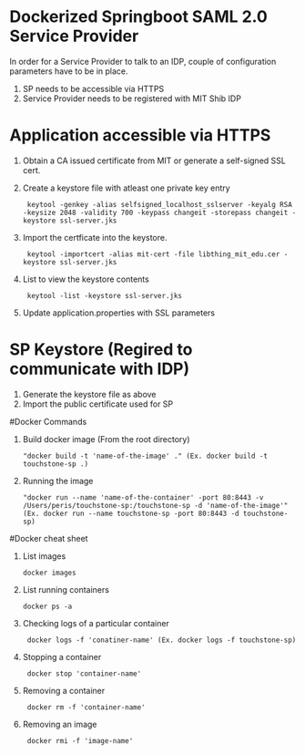 # Dockerized Springboot SAML 2.0 Service Provider

In order for a Service Provider to talk to an IDP, couple of configuration parameters have to be in place.

1. SP needs to be accessible via HTTPS
2. Service Provider needs to be registered with MIT Shib IDP


# Application accessible via HTTPS
1. Obtain a CA issued certificate from MIT or generate a self-signed SSL cert. 
2. Create a keystore file with atleast one private key entry
       
        keytool -genkey -alias selfsigned_localhost_sslserver -keyalg RSA -keysize 2048 -validity 700 -keypass changeit -storepass changeit -keystore ssl-server.jks
3. Import the certficate into the keystore.
    
        keytool -importcert -alias mit-cert -file libthing_mit_edu.cer -keystore ssl-server.jks
       
4. List to view the keystore contents

        keytool -list -keystore ssl-server.jks
        
5. Update application.properties with SSL parameters


# SP Keystore (Regired to communicate with IDP)
1. Generate the keystore file as above
2. Import the public certificate used for SP


#Docker Commands

1. Build docker image (From the root directory)
       
       "docker build -t 'name-of-the-image' ." (Ex. docker build -t touchstone-sp .)
       
2. Running the image
    
       "docker run --name 'name-of-the-container' -port 80:8443 -v /Users/peris/touchstone-sp:/touchstone-sp -d 'name-of-the-image'" (Ex. docker run --name touchstone-sp -port 80:8443 -d touchstone-sp)
             

#Docker cheat sheet

1. List images

       docker images
       
       
2. List running containers

       docker ps -a
       
3. Checking logs of a particular container

        docker logs -f 'conatiner-name' (Ex. docker logs -f touchstone-sp)
      
      
4. Stopping a container 

        docker stop 'container-name'
      
5. Removing a container
   
        docker rm -f 'container-name'
      
6. Removing an image
    
        docker rmi -f 'image-name'
       
        
    
    